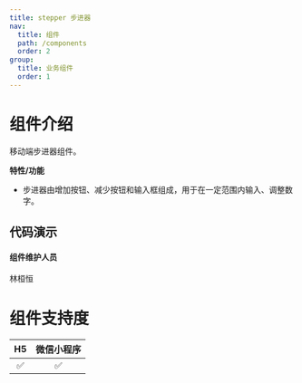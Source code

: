 ```yaml
---
title: stepper 步进器
nav:
  title: 组件
  path: /components
  order: 2
group:
  title: 业务组件
  order: 1
---
```


# 组件介绍

移动端步进器组件。 <br>

**特性/功能**

- 步进器由增加按钮、减少按钮和输入框组成，用于在一定范围内输入、调整数字。

## 代码演示

<code src="./demo/index.tsx"></code>

<API src="./index.tsx"></API>

#### 组件维护人员

林桓恒

# 组件支持度

| H5  | 微信小程序 |
| :-: | :--------: |
| ✅  |     ✅     |
